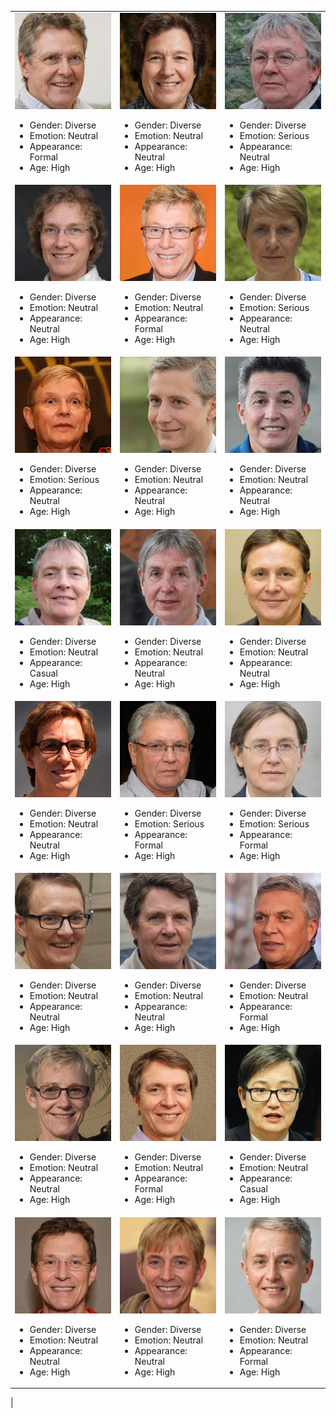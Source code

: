 |   |   |   |
|---|---|---|
| <a href = "https://github.com/human-centered-ai-lab/PERSONAS/blob/main/Resources/Faces/AllFacesHighRes/GenD_EmoN_AppF_AgeH_00215.jpg"><img src="https://github.com/human-centered-ai-lab/PERSONAS/blob/main/Resources/Faces/AllFacesLowRes/GenD_EmoN_AppF_AgeH_00215_small.jpg" width="250" title="Persona 00215"></a><ul><li>Gender: Diverse</li><li>Emotion: Neutral</li><li>Appearance: Formal</li><li>Age: High</li></ul>| <a href = "https://github.com/human-centered-ai-lab/PERSONAS/blob/main/Resources/Faces/AllFacesHighRes/GenD_EmoN_AppN_AgeH_00450.jpg"><img src="https://github.com/human-centered-ai-lab/PERSONAS/blob/main/Resources/Faces/AllFacesLowRes/GenD_EmoN_AppN_AgeH_00450_small.jpg" width="250" title="Persona 00450"></a><ul><li>Gender: Diverse</li><li>Emotion: Neutral</li><li>Appearance: Neutral</li><li>Age: High</li></ul>| <a href = "https://github.com/human-centered-ai-lab/PERSONAS/blob/main/Resources/Faces/AllFacesHighRes/GenD_EmoS_AppN_AgeH_00507.jpg"><img src="https://github.com/human-centered-ai-lab/PERSONAS/blob/main/Resources/Faces/AllFacesLowRes/GenD_EmoS_AppN_AgeH_00507_small.jpg" width="250" title="Persona 00507"></a><ul><li>Gender: Diverse</li><li>Emotion: Serious</li><li>Appearance: Neutral</li><li>Age: High</li></ul>|
| <a href = "https://github.com/human-centered-ai-lab/PERSONAS/blob/main/Resources/Faces/AllFacesHighRes/GenD_EmoN_AppN_AgeH_00900.jpg"><img src="https://github.com/human-centered-ai-lab/PERSONAS/blob/main/Resources/Faces/AllFacesLowRes/GenD_EmoN_AppN_AgeH_00900_small.jpg" width="250" title="Persona 00900"></a><ul><li>Gender: Diverse</li><li>Emotion: Neutral</li><li>Appearance: Neutral</li><li>Age: High</li></ul>| <a href = "https://github.com/human-centered-ai-lab/PERSONAS/blob/main/Resources/Faces/AllFacesHighRes/GenD_EmoN_AppF_AgeH_01098.jpg"><img src="https://github.com/human-centered-ai-lab/PERSONAS/blob/main/Resources/Faces/AllFacesLowRes/GenD_EmoN_AppF_AgeH_01098_small.jpg" width="250" title="Persona 01098"></a><ul><li>Gender: Diverse</li><li>Emotion: Neutral</li><li>Appearance: Formal</li><li>Age: High</li></ul>| <a href = "https://github.com/human-centered-ai-lab/PERSONAS/blob/main/Resources/Faces/AllFacesHighRes/GenD_EmoS_AppN_AgeH_01248.jpg"><img src="https://github.com/human-centered-ai-lab/PERSONAS/blob/main/Resources/Faces/AllFacesLowRes/GenD_EmoS_AppN_AgeH_01248_small.jpg" width="250" title="Persona 01248"></a><ul><li>Gender: Diverse</li><li>Emotion: Serious</li><li>Appearance: Neutral</li><li>Age: High</li></ul>|
| <a href = "https://github.com/human-centered-ai-lab/PERSONAS/blob/main/Resources/Faces/AllFacesHighRes/GenD_EmoS_AppN_AgeH_01362.jpg"><img src="https://github.com/human-centered-ai-lab/PERSONAS/blob/main/Resources/Faces/AllFacesLowRes/GenD_EmoS_AppN_AgeH_01362_small.jpg" width="250" title="Persona 01362"></a><ul><li>Gender: Diverse</li><li>Emotion: Serious</li><li>Appearance: Neutral</li><li>Age: High</li></ul>| <a href = "https://github.com/human-centered-ai-lab/PERSONAS/blob/main/Resources/Faces/AllFacesHighRes/GenD_EmoN_AppN_AgeH_02865.jpg"><img src="https://github.com/human-centered-ai-lab/PERSONAS/blob/main/Resources/Faces/AllFacesLowRes/GenD_EmoN_AppN_AgeH_02865_small.jpg" width="250" title="Persona 02865"></a><ul><li>Gender: Diverse</li><li>Emotion: Neutral</li><li>Appearance: Neutral</li><li>Age: High</li></ul>| <a href = "https://github.com/human-centered-ai-lab/PERSONAS/blob/main/Resources/Faces/AllFacesHighRes/GenD_EmoN_AppN_AgeH_03050.jpg"><img src="https://github.com/human-centered-ai-lab/PERSONAS/blob/main/Resources/Faces/AllFacesLowRes/GenD_EmoN_AppN_AgeH_03050_small.jpg" width="250" title="Persona 03050"></a><ul><li>Gender: Diverse</li><li>Emotion: Neutral</li><li>Appearance: Neutral</li><li>Age: High</li></ul>|
| <a href = "https://github.com/human-centered-ai-lab/PERSONAS/blob/main/Resources/Faces/AllFacesHighRes/GenD_EmoN_AppC_AgeH_03328.jpg"><img src="https://github.com/human-centered-ai-lab/PERSONAS/blob/main/Resources/Faces/AllFacesLowRes/GenD_EmoN_AppC_AgeH_03328_small.jpg" width="250" title="Persona 03328"></a><ul><li>Gender: Diverse</li><li>Emotion: Neutral</li><li>Appearance: Casual</li><li>Age: High</li></ul>| <a href = "https://github.com/human-centered-ai-lab/PERSONAS/blob/main/Resources/Faces/AllFacesHighRes/GenD_EmoN_AppN_AgeH_04078.jpg"><img src="https://github.com/human-centered-ai-lab/PERSONAS/blob/main/Resources/Faces/AllFacesLowRes/GenD_EmoN_AppN_AgeH_04078_small.jpg" width="250" title="Persona 04078"></a><ul><li>Gender: Diverse</li><li>Emotion: Neutral</li><li>Appearance: Neutral</li><li>Age: High</li></ul>| <a href = "https://github.com/human-centered-ai-lab/PERSONAS/blob/main/Resources/Faces/AllFacesHighRes/GenD_EmoN_AppN_AgeH_04363.jpg"><img src="https://github.com/human-centered-ai-lab/PERSONAS/blob/main/Resources/Faces/AllFacesLowRes/GenD_EmoN_AppN_AgeH_04363_small.jpg" width="250" title="Persona 04363"></a><ul><li>Gender: Diverse</li><li>Emotion: Neutral</li><li>Appearance: Neutral</li><li>Age: High</li></ul>|
| <a href = "https://github.com/human-centered-ai-lab/PERSONAS/blob/main/Resources/Faces/AllFacesHighRes/GenD_EmoN_AppN_AgeH_04878.jpg"><img src="https://github.com/human-centered-ai-lab/PERSONAS/blob/main/Resources/Faces/AllFacesLowRes/GenD_EmoN_AppN_AgeH_04878_small.jpg" width="250" title="Persona 04878"></a><ul><li>Gender: Diverse</li><li>Emotion: Neutral</li><li>Appearance: Neutral</li><li>Age: High</li></ul>| <a href = "https://github.com/human-centered-ai-lab/PERSONAS/blob/main/Resources/Faces/AllFacesHighRes/GenD_EmoS_AppF_AgeH_04886.jpg"><img src="https://github.com/human-centered-ai-lab/PERSONAS/blob/main/Resources/Faces/AllFacesLowRes/GenD_EmoS_AppF_AgeH_04886_small.jpg" width="250" title="Persona 04886"></a><ul><li>Gender: Diverse</li><li>Emotion: Serious</li><li>Appearance: Formal</li><li>Age: High</li></ul>| <a href = "https://github.com/human-centered-ai-lab/PERSONAS/blob/main/Resources/Faces/AllFacesHighRes/GenD_EmoS_AppF_AgeH_04961.jpg"><img src="https://github.com/human-centered-ai-lab/PERSONAS/blob/main/Resources/Faces/AllFacesLowRes/GenD_EmoS_AppF_AgeH_04961_small.jpg" width="250" title="Persona 04961"></a><ul><li>Gender: Diverse</li><li>Emotion: Serious</li><li>Appearance: Formal</li><li>Age: High</li></ul>|
| <a href = "https://github.com/human-centered-ai-lab/PERSONAS/blob/main/Resources/Faces/AllFacesHighRes/GenD_EmoN_AppN_AgeH_05341.jpg"><img src="https://github.com/human-centered-ai-lab/PERSONAS/blob/main/Resources/Faces/AllFacesLowRes/GenD_EmoN_AppN_AgeH_05341_small.jpg" width="250" title="Persona 05341"></a><ul><li>Gender: Diverse</li><li>Emotion: Neutral</li><li>Appearance: Neutral</li><li>Age: High</li></ul>| <a href = "https://github.com/human-centered-ai-lab/PERSONAS/blob/main/Resources/Faces/AllFacesHighRes/GenD_EmoN_AppN_AgeH_05465.jpg"><img src="https://github.com/human-centered-ai-lab/PERSONAS/blob/main/Resources/Faces/AllFacesLowRes/GenD_EmoN_AppN_AgeH_05465_small.jpg" width="250" title="Persona 05465"></a><ul><li>Gender: Diverse</li><li>Emotion: Neutral</li><li>Appearance: Neutral</li><li>Age: High</li></ul>| <a href = "https://github.com/human-centered-ai-lab/PERSONAS/blob/main/Resources/Faces/AllFacesHighRes/GenD_EmoN_AppF_AgeH_06029.jpg"><img src="https://github.com/human-centered-ai-lab/PERSONAS/blob/main/Resources/Faces/AllFacesLowRes/GenD_EmoN_AppF_AgeH_06029_small.jpg" width="250" title="Persona 06029"></a><ul><li>Gender: Diverse</li><li>Emotion: Neutral</li><li>Appearance: Formal</li><li>Age: High</li></ul>|
| <a href = "https://github.com/human-centered-ai-lab/PERSONAS/blob/main/Resources/Faces/AllFacesHighRes/GenD_EmoN_AppN_AgeH_06159.jpg"><img src="https://github.com/human-centered-ai-lab/PERSONAS/blob/main/Resources/Faces/AllFacesLowRes/GenD_EmoN_AppN_AgeH_06159_small.jpg" width="250" title="Persona 06159"></a><ul><li>Gender: Diverse</li><li>Emotion: Neutral</li><li>Appearance: Neutral</li><li>Age: High</li></ul>| <a href = "https://github.com/human-centered-ai-lab/PERSONAS/blob/main/Resources/Faces/AllFacesHighRes/GenD_EmoN_AppF_AgeH_06370.jpg"><img src="https://github.com/human-centered-ai-lab/PERSONAS/blob/main/Resources/Faces/AllFacesLowRes/GenD_EmoN_AppF_AgeH_06370_small.jpg" width="250" title="Persona 06370"></a><ul><li>Gender: Diverse</li><li>Emotion: Neutral</li><li>Appearance: Formal</li><li>Age: High</li></ul>| <a href = "https://github.com/human-centered-ai-lab/PERSONAS/blob/main/Resources/Faces/AllFacesHighRes/GenD_EmoN_AppC_AgeH_06373.jpg"><img src="https://github.com/human-centered-ai-lab/PERSONAS/blob/main/Resources/Faces/AllFacesLowRes/GenD_EmoN_AppC_AgeH_06373_small.jpg" width="250" title="Persona 06373"></a><ul><li>Gender: Diverse</li><li>Emotion: Neutral</li><li>Appearance: Casual</li><li>Age: High</li></ul>|
| <a href = "https://github.com/human-centered-ai-lab/PERSONAS/blob/main/Resources/Faces/AllFacesHighRes/GenD_EmoN_AppN_AgeH_06503.jpg"><img src="https://github.com/human-centered-ai-lab/PERSONAS/blob/main/Resources/Faces/AllFacesLowRes/GenD_EmoN_AppN_AgeH_06503_small.jpg" width="250" title="Persona 06503"></a><ul><li>Gender: Diverse</li><li>Emotion: Neutral</li><li>Appearance: Neutral</li><li>Age: High</li></ul>| <a href = "https://github.com/human-centered-ai-lab/PERSONAS/blob/main/Resources/Faces/AllFacesHighRes/GenD_EmoN_AppN_AgeH_07691.jpg"><img src="https://github.com/human-centered-ai-lab/PERSONAS/blob/main/Resources/Faces/AllFacesLowRes/GenD_EmoN_AppN_AgeH_07691_small.jpg" width="250" title="Persona 07691"></a><ul><li>Gender: Diverse</li><li>Emotion: Neutral</li><li>Appearance: Neutral</li><li>Age: High</li></ul>| <a href = "https://github.com/human-centered-ai-lab/PERSONAS/blob/main/Resources/Faces/AllFacesHighRes/GenD_EmoN_AppF_AgeH_08026.jpg"><img src="https://github.com/human-centered-ai-lab/PERSONAS/blob/main/Resources/Faces/AllFacesLowRes/GenD_EmoN_AppF_AgeH_08026_small.jpg" width="250" title="Persona 08026"></a><ul><li>Gender: Diverse</li><li>Emotion: Neutral</li><li>Appearance: Formal</li><li>Age: High</li></ul>|
|
